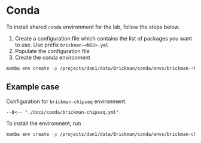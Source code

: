# Conda

To install shared `conda` environment for the lab, follow the steps below.

1. Create a configuration file which contains the list of packages you want
  to use. Use prefix `brickman-<NGS>.yml`
2. Populate the configuration file
3. Create the conda environment

```bash
mamba env create -p /projects/dan1/data/Brickman/conda/envs/brickman-<NGS>.yml -f brickman-<NGS>.yml
```

## Example case

Configuration for `brickman-chipseq` environment.

``` title="brickman-chipseq.yml"
--8<-- "./docs/conda/brickman-chipseq.yml"
```

To install the environment, run

```bash
mamba env create -p /projects/dan1/data/Brickman/conda/envs/brickman-chipseq -f brickman-chipseq.yml
```

